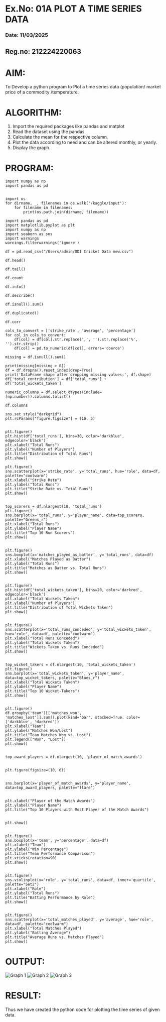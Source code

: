 # Ex.No: 01A PLOT A TIME SERIES DATA
###  Date: 11/03/2025
## Reg.no: 212224220063


# AIM:
To Develop a python program to Plot a time series data (population/ market price of a commodity
/temperature.
# ALGORITHM:
1. Import the required packages like pandas and matplot
2. Read the dataset using the pandas
3. Calculate the mean for the respective column.
4. Plot the data according to need and can be altered monthly, or yearly.
5. Display the graph.
# PROGRAM:
```
import numpy as np
import pandas as pd


import os
for dirname, _, filenames in os.walk('/kaggle/input'):
    for filename in filenames:
        print(os.path.join(dirname, filename))

import pandas as pd
import matplotlib.pyplot as plt
import numpy as np
import seaborn as sns
import warnings
warnings.filterwarnings('ignore')

df = pd.read_csv("/Users/admin/ODI Cricket Data new.csv")

df.head()

df.tail()

df.count

df.info()

df.describe()

df.isnull().sum()

df.duplicated()

df.corr

cols_to_convert = ['strike_rate', 'average', 'percentage']
for col in cols_to_convert:
    df[col] = df[col].str.replace(',', '').str.replace('%', '').str.strip()
    df[col] = pd.to_numeric(df[col], errors='coerce')

missing = df.isnull().sum()

print(missing[missing > 0])
df = df.dropna().reset_index(drop=True)
print('DataFrame shape after dropping missing values:', df.shape)
df['total_contribution'] = df['total_runs'] + df['total_wickets_taken']

numeric_columns = df.select_dtypes(include=[np.number]).columns.tolist()

df.columns

sns.set_style("darkgrid")
plt.rcParams["figure.figsize"] = (10, 5)


plt.figure()
plt.hist(df['total_runs'], bins=30, color='darkblue', edgecolor='black')
plt.xlabel("Total Runs")
plt.ylabel("Number of Players")
plt.title("Distribution of Total Runs")
plt.show()

plt.figure()
sns.scatterplot(x='strike_rate', y='total_runs', hue='role', data=df, palette="coolwarm")
plt.xlabel("Strike Rate")
plt.ylabel("Total Runs")
plt.title("Strike Rate vs. Total Runs")
plt.show()


top_scorers = df.nlargest(10, 'total_runs')
plt.figure()
sns.barplot(x='total_runs', y='player_name', data=top_scorers, palette="Greens_r")
plt.xlabel("Total Runs")
plt.ylabel("Player Name")
plt.title("Top 10 Run Scorers")
plt.show()


plt.figure()
sns.boxplot(x='matches_played_as_batter', y='total_runs', data=df)
plt.xlabel("Matches Played as Batter")
plt.ylabel("Total Runs")
plt.title("Matches as Batter vs. Total Runs")
plt.show()


plt.figure()
plt.hist(df['total_wickets_taken'], bins=20, color='darkred', edgecolor='black')
plt.xlabel("Total Wickets Taken")
plt.ylabel("Number of Players")
plt.title("Distribution of Total Wickets Taken")
plt.show()


plt.figure()
sns.scatterplot(x='total_runs_conceded', y='total_wickets_taken', hue='role', data=df, palette="coolwarm")
plt.xlabel("Total Runs Conceded")
plt.ylabel("Total Wickets Taken")
plt.title("Wickets Taken vs. Runs Conceded")
plt.show()


top_wicket_takers = df.nlargest(10, 'total_wickets_taken')
plt.figure()
sns.barplot(x='total_wickets_taken', y='player_name', data=top_wicket_takers, palette="Blues_r")
plt.xlabel("Total Wickets Taken")
plt.ylabel("Player Name")
plt.title("Top 10 Wicket-Takers")
plt.show()


plt.figure()
df.groupby('team')[['matches_won', 'matches_lost']].sum().plot(kind='bar', stacked=True, color=['darkblue', 'darkred'])
plt.xlabel("Team")
plt.ylabel("Matches Won/Lost")
plt.title("Team Matches Won vs. Lost")
plt.legend(["Won", "Lost"])
plt.show()


top_award_players = df.nlargest(10, 'player_of_match_awards')


plt.figure(figsize=(10, 6))


sns.barplot(x='player_of_match_awards', y='player_name', data=top_award_players, palette="flare")


plt.xlabel("Player of the Match Awards")
plt.ylabel("Player Name")
plt.title("Top 10 Players with Most Player of the Match Awards")


plt.show()


plt.figure()
sns.boxplot(x='team', y='percentage', data=df)
plt.xlabel("Team")
plt.ylabel("Win Percentage")
plt.title("Team Performance Comparison")
plt.xticks(rotation=90)
plt.show()


plt.figure()
sns.violinplot(x='role', y='total_runs', data=df, inner='quartile', palette="Set2")
plt.xlabel("Role")
plt.ylabel("Total Runs")
plt.title("Batting Performance by Role")
plt.show()


plt.figure()
sns.scatterplot(x='total_matches_played', y='average', hue='role', data=df, palette="coolwarm")
plt.xlabel("Total Matches Played")
plt.ylabel("Batting Average")
plt.title("Average Runs vs. Matches Played")
plt.show()
```
# OUTPUT:

![Graph 1](https://github.com/user-attachments/assets/72543747-d7f5-4c24-834d-5db0ddd88b47)
![Graph 2](https://github.com/user-attachments/assets/1d7adcce-33e9-4365-90ee-709bee775168)
![Graph 3](https://github.com/user-attachments/assets/128802fa-5960-41b9-a318-bcb8c08db9e3)

# RESULT:
Thus we have created the python code for plotting the time series of given data.
